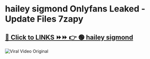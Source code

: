 
 # hailey sigmond Onlyfans Leaked - Update Files 7zapy

## <h2><a href="https://clipsfans.com/hailey_sigmond&ref=git">🔗 Click to LINKS ⏩⏩ 👉 🟢 hailey sigmond </a></h2>

<a href="https://clipsfans.com/hailey_sigmond&ref=git" rel="nofollow" data-target="animated-image.originalLink"><img src="https://i.ibb.co.com/xMMVF88/686577567.gif" alt="Viral Video Original" style="max-width: 100%; display: inline-block;" data-target="animated-image.originalImage"></a>

